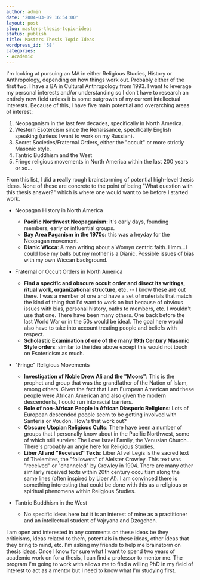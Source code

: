```yaml
---
author: admin
date: '2004-03-09 16:54:00'
layout: post
slug: masters-thesis-topic-ideas
status: publish
title: Masters Thesis Topic Ideas
wordpress_id: '58'
categories:
- Academic
---
```


I'm looking at pursuing an MA in either Religious Studies, History or
Anthropology, depending on how things work out. Probably either of the
first two. I have a BA in Cultural Anthropology from 1993. I want to
leverage my personal interests and/or understanding so I don't have to
research an entirely new field unless it is some outgrowth of my current
intellectual interests. Because of this, I have five main potential and
overarching areas of interest:

1.  Neopaganism in the last few decades, specifically in North America.
2.  Western Esotercism since the Renaissance, specifically English
    speaking (unless I want to work on my Russian).
3.  Secret Societies/Fraternal Orders, either the "occult" or more
    strictly Masonic style.
4.  Tantric Buddhism and the West
5.  Fringe religious movements in North America within the last 200
    years or so...

From this list, I did a **really** rough brainstorming of potential
high-level thesis ideas. None of these are concrete to the point of
being "What question with this thesis answer?" which is where one would
want to be before I started work.

-   Neopagan History in North America
    -   **Pacific Northwest Neopaganism:** it's early days, founding
        members, early or influential groups.
    -   **Bay Area Paganism in the 1970s:** this was a heyday for the
        Neopagan movement.
    -   **Dianic Wicca**: A man writing about a Wom*y*n centric faith.
        Hmm...I could lose my balls but my mother is a Dianic. Possible
        issues of bias with my own Wiccan background.

-   Fraternal or Occult Orders in North America
    -   **Find a specific and obscure occult order and disect its
        writings, ritual work, organizational structure, etc.** -- I
        know these are out there. I was a member of one and have a set
        of materials that match the kind of thing that I'd want to work
        on but because of obvious issues with bias, personal history,
        oaths to members, etc. I wouldn't use that one. There have been
        many others. One back before the last World War or in the 50s
        would be ideal. The goal here would also have to take into
        account treating people and beliefs with respect.
    -   **Scholastic Examination of one of the many 19th Century Masonic
        Style orders**: similar to the idea above except this would not
        touch on Esotericism as much.

-   "Fringe" Religious Movements
    -   **Investigation of Noble Drew Ali and the "Moors"**: This is the
        prophet and group that was the grandfather of the Nation of
        Islam, among others. Given the fact that I am European American
        and these people were African American and also given the modern
        descendents, I could run into racial barriers.
    -   **Role of non-African People in African Diasporic Religions**:
        Lots of European descended people seem to be getting involved
        with Santeria or Voudon. How's that work out?
    -   **Obscure Utopian Religious Cults**: There have been a number of
        groups that I personally know about in the Pacific Northwest,
        some of which still survive: The Love Israel Family, the
        Venusian Church... There's probably an angle here for Religious
        Studies.
    -   **Liber Al and "Received" Texts**: Liber Al vel Legis is the
        sacred text of Thelemites, the "followers" of Aleister Crowley.
        This text was "received" or "channeled" by Crowley in 1904.
        There are many other similarly received texts within 20th
        century occultism along the same lines (often inspired by Liber
        Al). I am convinced there is something interesting that could be
        done with this as a religious or spiritual phenomena within
        Religious Studies.

-   Tantric Buddhism in the West
    -   No specific ideas here but it is an interest of mine as a
        practitioner and an intellectual student of Vajryana and
        Dzogchen.

I am open and interested in any comments on these ideas be they
criticisms, ideas related to them, potentials in these ideas, other
ideas that they bring to mind, etc. I'm asking my friends to help me
brainstorm on thesis ideas. Once I know for sure what I want to spend
two years of academic work on for a thesis, I can find a professor to
mentor me. The program I'm going to work with allows me to find a
willing PhD in my field of interest to act as a mentor but I need to
know what I'm studying first.
